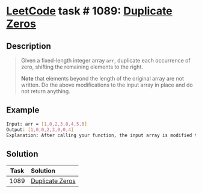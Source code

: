 # [LeetCode][leetcode] task # 1089: [Duplicate Zeros][task]

Description
-----------

> Given a fixed-length integer array `arr`, duplicate each occurrence of zero,
> shifting the remaining elements to the right.
> 
> **Note** that elements beyond the length of the original array are not written.
> Do the above modifications to the input array in place and do not return anything.

Example
-------

```sh
Input: arr = [1,0,2,3,0,4,5,0]
Output: [1,0,0,2,3,0,0,4]
Explanation: After calling your function, the input array is modified to: [1,0,0,2,3,0,0,4]
```

Solution
--------

| Task | Solution                   |
|:----:|:---------------------------|
| 1089 | [Duplicate Zeros][solution] |


[leetcode]: <http://leetcode.com/>
[task]: <https://leetcode.com/problems/duplicate-zeros/>
[solution]: <https://github.com/wellaxis/praxis-leetcode/blob/main/src/main/java/com/witalis/praxis/leetcode/task/h11/p1089/option/Practice.java>
